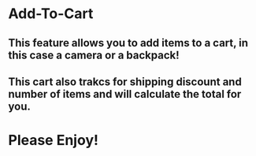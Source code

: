 # Add-To-Cart

## This feature allows you to add items to a cart, in this case a camera or a backpack! 

## This cart also trakcs for shipping discount and number of items and will calculate the total for you. 

# Please Enjoy! 
